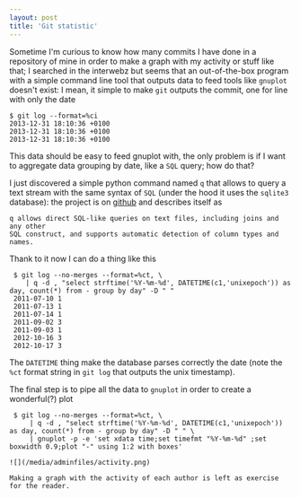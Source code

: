 ```yaml
---
layout: post
title: 'Git statistic'
---
```

Sometime I'm curious to know how many commits I have done in a repository of mine in order to make a graph with my activity or stuff like that; I searched in the interwebz but seems that an out-of-the-box program with a simple command line tool that outputs data to feed tools like ``gnuplot`` doesn't exist: I mean, it simple to make ``git`` outputs the commit, one for line with only the date

    $ git log --format=%ci
    2013-12-31 18:10:36 +0100
    2013-12-31 18:10:36 +0100
    2013-12-31 18:10:36 +0100

This data should be easy to feed gnuplot with, the only problem is if I want to aggregate data grouping by date, like a ``SQL`` query; how do that?

I just discovered a simple python command named ``q`` that allows to query a text stream with the same syntax of ``SQL``
(under the hood it uses the ``sqlite3`` database): the project is on [github](https://github.com/harelba/q) and describes itself as

```
q allows direct SQL-like queries on text files, including joins and any other
SQL construct, and supports automatic detection of column types and names.
```

Thank to it now I can do a thing like this

```
 $ git log --no-merges --format=%ct, \
    | q -d , "select strftime('%Y-%m-%d', DATETIME(c1,'unixepoch')) as day, count(*) from - group by day" -D " "
 2011-07-10 1
 2011-07-13 1
 2011-07-14 1
 2011-09-02 3
 2011-09-03 1
 2012-10-16 3
 2012-10-17 3
```

The ``DATETIME`` thing make the database parses correctly the date (note the ``%ct`` format string in ``git log`` that outputs the unix timestamp).

The final step is to pipe all the data to ``gnuplot`` in order to create a wonderful(?) plot

```
 $ git log --no-merges --format=%ct, \
     | q -d , "select strftime('%Y-%m-%d', DATETIME(c1,'unixepoch')) as day, count(*) from - group by day" -D " " \
     | gnuplot -p -e 'set xdata time;set timefmt "%Y-%m-%d" ;set boxwidth 0.9;plot "-" using 1:2 with boxes'

![](/media/adminfiles/activity.png)

Making a graph with the activity of each author is left as exercise for the reader.
